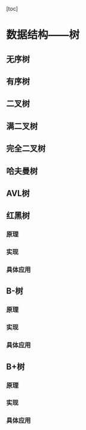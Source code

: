 [toc]

# 数据结构——树

## 无序树

## 有序树

## 二叉树

## 满二叉树

## 完全二叉树

## 哈夫曼树

## AVL树

## 红黑树

### 原理

### 实现

### 具体应用

## B-树

### 原理

### 实现

### 具体应用

## B+树

### 原理

### 实现

### 具体应用